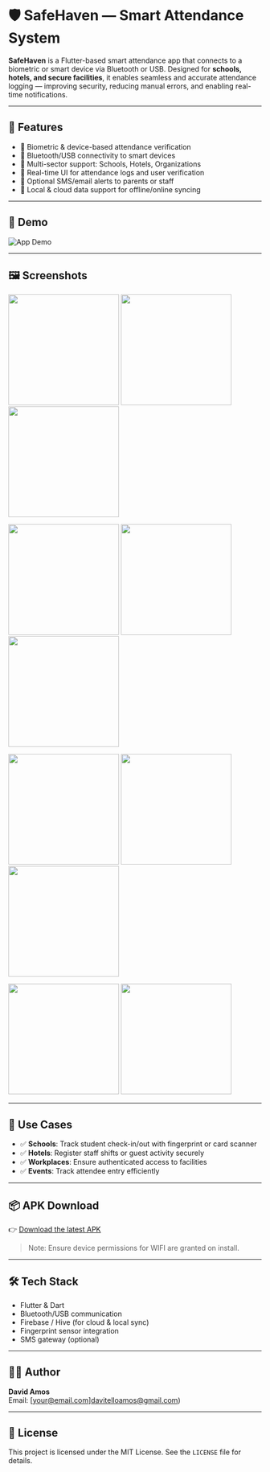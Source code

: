 # 🛡️ SafeHaven — Smart Attendance System

**SafeHaven** is a Flutter-based smart attendance app that connects to a biometric or smart device via Bluetooth or USB. Designed for **schools, hotels, and secure facilities**, it enables seamless and accurate attendance logging — improving security, reducing manual errors, and enabling real-time notifications.

---

## 🚀 Features

- 🔐 Biometric & device-based attendance verification  
- 📡 Bluetooth/USB connectivity to smart devices  
- 🏫 Multi-sector support: Schools, Hotels, Organizations  
- 📱 Real-time UI for attendance logs and user verification  
- 📨 Optional SMS/email alerts to parents or staff  
- 🧠 Local & cloud data support for offline/online syncing  

---

## 🎥 Demo

![App Demo](media/demo.gif)

---

## 🖼️ Screenshots

<p float="left">
  <img src="media/screen1.jpg" width="220"/>
  <img src="media/screen2.jpg" width="220"/>
  <img src="media/screen3.jpg" width="220"/>
</p>
<p float="left">
  <img src="media/screen4.jpg" width="220"/>
  <img src="media/screen5.jpg" width="220"/>
  <img src="media/screen6.jpg" width="220"/>
</p>
<p float="left">
  <img src="media/screen7.jpg" width="220"/>
  <img src="media/screen8.jpg" width="220"/>
  <img src="media/screen9.jpg" width="220"/>
</p>
<p float="left">
  <img src="media/screen10.jpg" width="220"/>
  <img src="media/screen11.jpg" width="220"/>
</p>

---

## 🎯 Use Cases

- ✅ **Schools**: Track student check-in/out with fingerprint or card scanner
- ✅ **Hotels**: Register staff shifts or guest activity securely
- ✅ **Workplaces**: Ensure authenticated access to facilities
- ✅ **Events**: Track attendee entry efficiently

---

## 📦 APK Download

👉 [Download the latest APK](https://drive.google.com/file/d/1DOB0uURI-jEkQm7IHaa2msIuEaUuq6Dt/view?usp=sharing)

> Note: Ensure device permissions for WIFI are granted on install.

---

## 🛠️ Tech Stack

- Flutter & Dart  
- Bluetooth/USB communication  
- Firebase / Hive (for cloud & local sync)  
- Fingerprint sensor integration  
- SMS gateway (optional)

---

## 👨‍💻 Author

**David Amos**  
Email: [your@email.com]davitelloamos@gmail.com)

---

## 📃 License

This project is licensed under the MIT License. See the `LICENSE` file for details.
